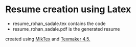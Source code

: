 # Resume creation using Latex
+ resume_rohan_sadale.tex contains the code
+ resume_rohan_sadale.pdf is the generated resume

created using [MikTex](http://miktex.org) and [Texmaker 4.5.](http://www.xm1math.net/texmaker)
